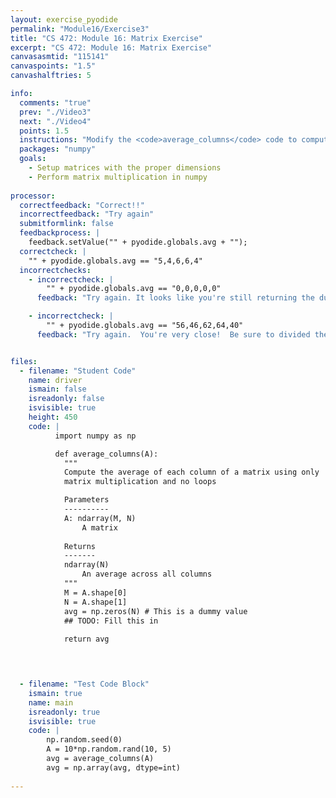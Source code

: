 ```yaml
---
layout: exercise_pyodide
permalink: "Module16/Exercise3"
title: "CS 472: Module 16: Matrix Exercise"
excerpt: "CS 472: Module 16: Matrix Exercise"
canvasasmtid: "115141"
canvaspoints: "1.5"
canvashalftries: 5

info:
  comments: "true"
  prev: "./Video3"
  next: "./Video4"
  points: 1.5
  instructions: "Modify the <code>average_columns</code> code to compute the average of every column with a matrix multiplication.  The easiest way to do this is to create a row matrix of 1s that you multiply on the left.  This matrix multiplication will perform the sum of all elements in each column.  Then, you should element-wise divide the result by the number of rows to finalize the average.  Use the command <code>np.ones((1, num))</code> to create a row matrix with <code>num</code> elements, then use <code>np.dot(A, B)</code> to multiply two matrices."
  packages: "numpy"
  goals:
    - Setup matrices with the proper dimensions
    - Perform matrix multiplication in numpy
    
processor:  
  correctfeedback: "Correct!!" 
  incorrectfeedback: "Try again"
  submitformlink: false
  feedbackprocess: | 
    feedback.setValue("" + pyodide.globals.avg + "");
  correctcheck: |
    "" + pyodide.globals.avg == "5,4,6,6,4"
  incorrectchecks:
    - incorrectcheck: |
        "" + pyodide.globals.avg == "0,0,0,0,0"
      feedback: "Try again. It looks like you're still returning the dummy values." 

    - incorrectcheck: |
        "" + pyodide.globals.avg == "56,46,62,64,40"
      feedback: "Try again.  You're very close!  Be sure to divided the averages by M." 


files:
  - filename: "Student Code"
    name: driver
    ismain: false
    isreadonly: false
    isvisible: true
    height: 450
    code: | 
          import numpy as np

          def average_columns(A):
            """
            Compute the average of each column of a matrix using only
            matrix multiplication and no loops

            Parameters
            ----------
            A: ndarray(M, N)
                A matrix
            
            Returns
            -------
            ndarray(N)
                An average across all columns
            """
            M = A.shape[0]
            N = A.shape[1]
            avg = np.zeros(N) # This is a dummy value
            ## TODO: Fill this in
            
            return avg
              



  - filename: "Test Code Block"
    ismain: true
    name: main
    isreadonly: true
    isvisible: true
    code: |
        np.random.seed(0)
        A = 10*np.random.rand(10, 5)
        avg = average_columns(A)
        avg = np.array(avg, dtype=int)
        
---
```

